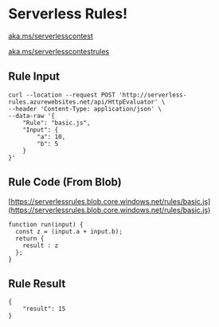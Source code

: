 # Serverless Rules!

[aka.ms/serverlesscontest](aka.ms/serverlesscontest)

[aka.ms/serverlesscontestrules](aka.ms/serverlesscontestrules)


## Rule Input
```
curl --location --request POST 'http://serverless-rules.azurewebsites.net/api/HttpEvaluator' \
--header 'Content-Type: application/json' \
--data-raw '{
    "Rule": "basic.js",
    "Input": {
        "a": 10,
        "b": 5
    }
}'
```

## Rule Code (From Blob)
[https://serverlessrules.blob.core.windows.net/rules/basic.js](https://serverlessrules.blob.core.windows.net/rules/basic.js)
```
function run(input) {
  const z = (input.a + input.b); 
  return { 
    result : z 
  }; 
}
```

## Rule Result
```
{
    "result": 15
}
```
